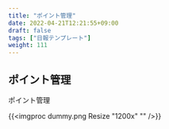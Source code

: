 ```yaml
---
title: "ポイント管理"
date: 2022-04-21T12:21:55+09:00
draft: false
tags: ["日報テンプレート"]
weight: 111
---
```


## ポイント管理

ポイント管理

{{<imgproc dummy.png Resize "1200x" "" />}}
